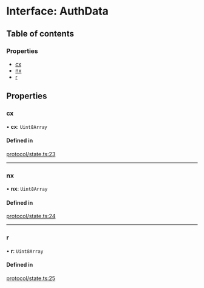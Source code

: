 # Interface: AuthData

## Table of contents

### Properties

- [cx](AuthData.md#cx)
- [nx](AuthData.md#nx)
- [r](AuthData.md#r)

## Properties

### cx

• **cx**: `Uint8Array`

#### Defined in

[protocol/state.ts:23](https://gitlab.com/i3-market/code/wp3/t3.2/i3m-wallet-monorepo/-/blob/6ed91a6/packages/wallet-protocol/src/ts/protocol/state.ts#L23)

___

### nx

• **nx**: `Uint8Array`

#### Defined in

[protocol/state.ts:24](https://gitlab.com/i3-market/code/wp3/t3.2/i3m-wallet-monorepo/-/blob/6ed91a6/packages/wallet-protocol/src/ts/protocol/state.ts#L24)

___

### r

• **r**: `Uint8Array`

#### Defined in

[protocol/state.ts:25](https://gitlab.com/i3-market/code/wp3/t3.2/i3m-wallet-monorepo/-/blob/6ed91a6/packages/wallet-protocol/src/ts/protocol/state.ts#L25)
